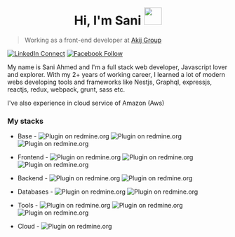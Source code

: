<h1 align="Center">  Hi, I'm Sani  <img src="https://media.giphy.com/media/WUlplcMpOCEmTGBtBW/giphy.gif" width="40px"> </h1>
 
> Working as a front-end developer at [Akij Group](https://www.akij.net) 
 
[![LinkedIn Connect](https://img.shields.io/badge/%20-Connect-black?color=14171A&labelColor=212121&logo=linkedin&logoColor=ffffff)](https://www.linkedin.com/in/md-sani-ahmed-210726161) 
[![Facebook Follow](https://img.shields.io/badge/%20-Connect-black?color=14171A&labelColor=1976d2&logo=facebook&logoColor=ffffff)](https://www.facebook.com/rssani.ahmed.7/)
 
My name is Sani Ahmed and I'm a full stack web developer, Javascript lover and explorer. With my 2+ years of working career, I learned a lot of modern webs developing tools and frameworks like Nestjs, Graphql, expressjs, reactjs, redux, webpack, grunt, sass etc.
 
I've also experience in cloud service of Amazon (Aws)
 
 
### My stacks
- Base - <img alt="Plugin on redmine.org" src="https://img.shields.io/redmine/plugin/stars/redmine_xlsx_format_issue_exporter?color=Green&label=Javascript&logo=Javascript&logoColor=yellow&style=for-the-badge"> <img alt="Plugin on redmine.org" src="https://img.shields.io/redmine/plugin/stars/redmine_xlsx_format_issue_exporter?color=Green&label=HTML&logo=HTML5&logoColor=Red&style=for-the-badge"> <img alt="Plugin on redmine.org" src="https://img.shields.io/redmine/plugin/stars/redmine_xlsx_format_issue_exporter?color=Green&label=CSS&logo=CSS3&logoColor=Blue&style=for-the-badge">
- Frontend - <img alt="Plugin on redmine.org" src="https://img.shields.io/redmine/plugin/stars/redmine_xlsx_format_issue_exporter?color=Green&label=Reactjs&logo=React&logoColor=Blue&style=for-the-badge"> <img alt="Plugin on redmine.org" src="https://img.shields.io/redmine/plugin/stars/redmine_xlsx_format_issue_exporter?color=Green&label=Redux&logo=Redux&logoColor=764abc&style=for-the-badge">  <img alt="Plugin on redmine.org" src="https://img.shields.io/redmine/plugin/stars/redmine_xlsx_format_issue_exporter?color=Green&label=React-Router&logo=React-Router&logoColor=Blue&style=for-the-badge"> 

- Backend - <img alt="Plugin on redmine.org" src="https://img.shields.io/redmine/plugin/stars/redmine_xlsx_format_issue_exporter?color=Green&label=NodeJS&logo=JavaScript&logoColor=Green&style=for-the-badge"> <img alt="Plugin on redmine.org" src="https://img.shields.io/redmine/plugin/stars/redmine_xlsx_format_issue_exporter?color=Green&label=ExpressJS&logo=JavaScript&logoColor=Green&style=for-the-badge">

- Databases - <img alt="Plugin on redmine.org" src="https://img.shields.io/redmine/plugin/stars/redmine_xlsx_format_issue_exporter?color=Blue&label=PostgreSql&logo=PostgreSQl&logoColor=Blue&style=for-the-badge"> <img alt="Plugin on redmine.org" src="https://img.shields.io/redmine/plugin/stars/redmine_xlsx_format_issue_exporter?color=Green&label=MongoDB&logo=MongoDB&logoColor=Green&style=for-the-badge">

- Tools - <img alt="Plugin on redmine.org" src="https://img.shields.io/redmine/plugin/stars/redmine_xlsx_format_issue_exporter?color=Blue&label=Docker&logo=Docker&logoColor=Blue&style=for-the-badge"> <img alt="Plugin on redmine.org" src="https://img.shields.io/redmine/plugin/stars/redmine_xlsx_format_issue_exporter?color=Yellow&label=Travis&logo=Travis&logoColor=Yelllow&style=for-the-badge"> <img alt="Plugin on redmine.org" src="https://img.shields.io/redmine/plugin/stars/redmine_xlsx_format_issue_exporter?color=Red&label=Git&logo=Git&logoColor=Red&style=for-the-badge">

- Cloud - <img alt="Plugin on redmine.org" src="https://img.shields.io/redmine/plugin/stars/redmine_xlsx_format_issue_exporter?color=Blue&label=AWS&logo=EC2&logoColor=Blue&style=for-the-badge"> 
